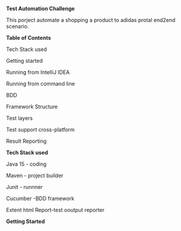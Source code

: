 **Test Automation Challenge**

This porject automate a shopping a product to adidas protal end2end scenario.

**Table of Contents**

Tech Stack used

Getting started

Running from IntelliJ IDEA

Running from command line

BDD

Framework Structure

Test layers

Test support cross-platform

Result Reporting

**Tech Stack used**

Java 15 - coding

Maven - project builder

Junit - runnner

Cucumber -BDD framework

Extent html Report-test ooutput reporter

**Getting Started**



